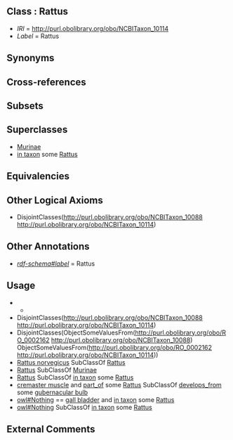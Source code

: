 
## Class : Rattus

 * *IRI* = http://purl.obolibrary.org/obo/NCBITaxon_10114
 * *Label* = Rattus

## Synonyms


## Cross-references


## Subsets


## Superclasses

 * [Murinae](../../NCBITaxon/07/NCBITaxon_39107.md)
 * [in taxon](../../RO/62/RO_0002162.md) some [Rattus](../../NCBITaxon/14/NCBITaxon_10114.md)

## Equivalencies


## Other Logical Axioms

 * DisjointClasses(<http://purl.obolibrary.org/obo/NCBITaxon_10088> <http://purl.obolibrary.org/obo/NCBITaxon_10114>)

## Other Annotations

 * *[rdf-schema#label](../../el/rdf-schema#label.md)* = Rattus

## Usage

 * -
 * DisjointClasses(<http://purl.obolibrary.org/obo/NCBITaxon_10088> <http://purl.obolibrary.org/obo/NCBITaxon_10114>)
 * DisjointClasses(ObjectSomeValuesFrom(<http://purl.obolibrary.org/obo/RO_0002162> <http://purl.obolibrary.org/obo/NCBITaxon_10088>) ObjectSomeValuesFrom(<http://purl.obolibrary.org/obo/RO_0002162> <http://purl.obolibrary.org/obo/NCBITaxon_10114>))
 * [Rattus norvegicus](../../NCBITaxon/16/NCBITaxon_10116.md) SubClassOf [Rattus](../../NCBITaxon/14/NCBITaxon_10114.md)
 * [Rattus](../../NCBITaxon/14/NCBITaxon_10114.md) SubClassOf [Murinae](../../NCBITaxon/07/NCBITaxon_39107.md)
 * [Rattus](../../NCBITaxon/14/NCBITaxon_10114.md) SubClassOf [in taxon](../../RO/62/RO_0002162.md) some [Rattus](../../NCBITaxon/14/NCBITaxon_10114.md)
 * [cremaster muscle](../../UBERON/88/UBERON_0008488.md) and [part_of](../../BFO/50/BFO_0000050.md) some [Rattus](../../NCBITaxon/14/NCBITaxon_10114.md) SubClassOf [develops_from](../../RO/02/RO_0002202.md) some [gubernacular bulb](../../UBERON/26/UBERON_0012326.md)
 * [owl#Nothing](../../ng/owl#Nothing.md) == [gall bladder](../../UBERON/10/UBERON_0002110.md) and [in taxon](../../RO/62/RO_0002162.md) some [Rattus](../../NCBITaxon/14/NCBITaxon_10114.md)
 * [owl#Nothing](../../ng/owl#Nothing.md) SubClassOf [in taxon](../../RO/62/RO_0002162.md) some [Rattus](../../NCBITaxon/14/NCBITaxon_10114.md)

## External Comments

